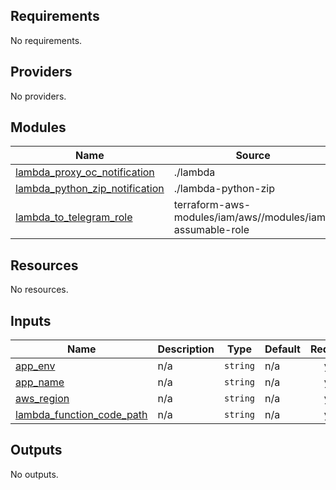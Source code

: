 <!-- BEGIN_TF_DOCS -->
## Requirements

No requirements.

## Providers

No providers.

## Modules

| Name | Source | Version |
|------|--------|---------|
| <a name="module_lambda_proxy_oc_notification"></a> [lambda\_proxy\_oc\_notification](#module\_lambda\_proxy\_oc\_notification) | ./lambda | n/a |
| <a name="module_lambda_python_zip_notification"></a> [lambda\_python\_zip\_notification](#module\_lambda\_python\_zip\_notification) | ./lambda-python-zip | n/a |
| <a name="module_lambda_to_telegram_role"></a> [lambda\_to\_telegram\_role](#module\_lambda\_to\_telegram\_role) | terraform-aws-modules/iam/aws//modules/iam-assumable-role | v5.33.0 |

## Resources

No resources.

## Inputs

| Name | Description | Type | Default | Required |
|------|-------------|------|---------|:--------:|
| <a name="input_app_env"></a> [app\_env](#input\_app\_env) | n/a | `string` | n/a | yes |
| <a name="input_app_name"></a> [app\_name](#input\_app\_name) | n/a | `string` | n/a | yes |
| <a name="input_aws_region"></a> [aws\_region](#input\_aws\_region) | n/a | `string` | n/a | yes |
| <a name="input_lambda_function_code_path"></a> [lambda\_function\_code\_path](#input\_lambda\_function\_code\_path) | n/a | `string` | n/a | yes |

## Outputs

No outputs.
<!-- END_TF_DOCS -->